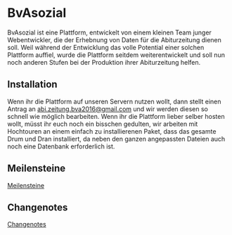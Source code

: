 # BvAsozial
BvAsozial ist eine Plattform, entwickelt von einem kleinen Team junger Webentwickler, die der Erhebnung von Daten für die Abiturzeitung dienen soll.
Weil während der Entwicklung das volle Potential einer solchen Plattform auffiel, wurde die Plattform seitdem weiterentwickelt und soll nun noch anderen
Stufen bei der Produktion ihrer Abiturzeitung helfen.

## Installation
Wenn ihr die Plattform auf unseren Servern nutzen wollt, dann stellt einen Antrag an abi.zeitung.bva2016@gmail.com und wir werden diesen so schnell wie möglich bearbeiten.
Wenn ihr die Plattform lieber selber hosten wollt, müsst ihr euch noch ein bisschen gedulten, wir arbeiten mit Hochtouren an einem einfach zu installierenen Paket, dass das gesamte Drum und Dran installiert, da neben den ganzen angepassten Dateien auch noch eine Datenbank erforderlich ist.

## Meilensteine

[Meilensteine](milestones.md)

## Changenotes

[Changenotes](changenotes.md)
